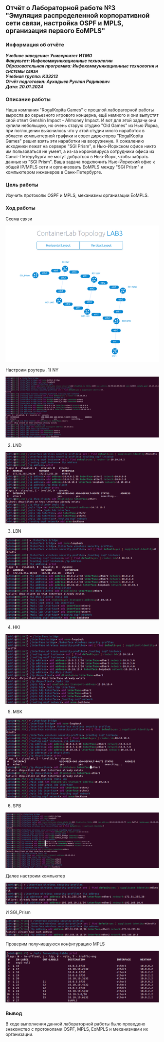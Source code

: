 ## Отчёт о Лабораторной работе №3 <br>"Эмуляция распределенной корпоративной сети связи, настройка OSPF и MPLS, организация первого EoMPLS"

### Информация об отчёте

***Учебное заведение: Университет ИТМО***  
***Факультет: Инфокоммуникационные технологии***  
***Образовательная программа: Инфокоммуникационные технологии и системы связи***  
***Учебная группа: K33212***  
***Отчёт подготовил: Аухадыев Руслан Радикович***  
***Дата: 20.01.2024***  

### Описание работы

Наша компания "RogaIKopita Games" с прошлой лабораторной работы выросла до серьезного игрового концерна, ещё немного и они выпустят свой ответ Genshin Impact - Allmoney Impact. И вот для этой задачи они купили небольшую, но очень старую студию "Old Games" из Нью Йорка, при поглощении выяснилось что у этой студии много наработок в области компьютерной графики и совет директоров "RogaIKopita Games" решил взять эти наработки на вооружение. К сожалению исходники лежат на сервере "SGI Prism", в Нью-Йоркском офисе никто им пользоваться не умеет, а из-за короновируса сотрудники офиса из Санкт-Петерубурга не могут добраться в Нью-Йорк, чтобы забрать данные из "SGI Prism". Ваша задача подключить Нью-Йоркский офис к общей IP/MPLS сети и организовать EoMPLS между "SGI Prism" и компьютером инженеров в Санк-Петербурге. 

### Цель работы

Изучить протоколы OSPF и MPLS, механизмы организации EoMPLS. 

### Ход работы

Схема связи

![](lab3/images/1.png)

Настроим роутеры. 1) NY

![](lab3/images/2.png)

2) LND

![](lab3/images/3.png)

3) LBN

![](lab3/images/4.png)

4) HKI

![](lab3/images/5.png)

5) MSK

![](lab3/images/6.png)

6) SPB

![](lab3/images/7.png)

Далее настроим компьютер

![](lab3/images/8.png)

И SGI_Prism

![](lab3/images/9.png)

Проверим получившуюся конфигурацию MPLS

![](lab3/images/10.png)

### Вывод

В ходе выполнения данной лабораторной работы было проведено знакомство с протоколами OSPF, MPLS, EoMPLS и механизмами их организации.

